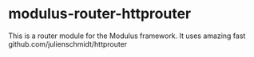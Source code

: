 # modulus-router-httprouter
This is a router module for the Modulus framework. It uses amazing fast github.com/julienschmidt/httprouter
